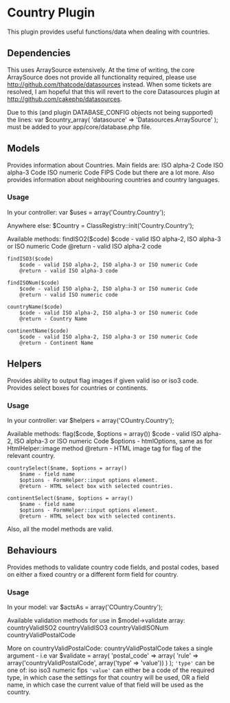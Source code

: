 # Country Plugin

This plugin provides useful functions/data when dealing with countries.

## Dependencies

This uses ArraySource extensively. At the time of writing, the core ArraySource does not provide all functionality required, please use <http://github.com/thatcode/datasources> instead. When some tickets are resolved, I am hopeful that this will revert to the core Datasources plugin at <http://github.com/cakephp/datasources>.

Due to this (and plugin DATABASE_CONFIG objects not being supported) the lines:
    var $country_array(
        'datasource' => 'Datasources.ArraySource'
    );
must be added to your app/core/database.php file.

## Models

Provides information about Countries. Main fields are:
    ISO alpha-2 Code
    ISO alpha-3 Code
    ISO numeric Code
    FIPS Code
but there are a lot more. Also provides information about neighbouring countries and country languages.

### Usage

In your controller:
    var $uses = array('Country.Country');

Anywhere else:
    $Country = ClassRegistry::init('Country.Country');

Available methods:
    findISO2($code)
        $code - valid ISO alpha-2, ISO alpha-3 or ISO numeric Code
        @return - valid ISO alpha-2 code

    findISO3($code)
        $code - valid ISO alpha-2, ISO alpha-3 or ISO numeric Code
        @return - valid ISO alpha-3 code

    findISONum($code)
        $code - valid ISO alpha-2, ISO alpha-3 or ISO numeric Code
        @return - valid ISO numeric code

    countryName($code)
        $code - valid ISO alpha-2, ISO alpha-3 or ISO numeric Code
        @return - Country Name

    continentName($code)
        $code - valid ISO alpha-2, ISO alpha-3 or ISO numeric Code
        @return - Continent Name

## Helpers

Provides ability to output flag images if given valid iso or iso3 code.
Provides select boxes for countries or continents.

### Usage

In your controller:
    var $helpers = array('COuntry.Country');

Available methods:
    flag($code, $options = array())
        $code - valid ISO alpha-2, ISO alpha-3 or ISO numeric Code
        $options - htmlOptions, same as for HtmlHelper::image method
        @return - HTML image tag for flag of the relevant country.

    countrySelect($name, $options = array()
        $name - field name
        $options - FormHelper::input options element.
        @return - HTML select box with selected countries.

    continentSelect($name, $options = array()
        $name - field name
        $options - FormHelper::input options element.
        @return - HTML select box with selected continents.

Also, all the model methods are valid.

## Behaviours

Provides methods to validate country code fields, and postal codes, based on either a fixed country or a different form field for country.

### Usage

In your model:
    var $actsAs = array('COuntry.Country');

Available validation methods for use in $model->validate array:
    countryValidISO2
    countryValidISO3
    countryValidISONum
    countryValidPostalCode

More on countryValidPostalCode:
countryValidPostalCode takes a single argument - i.e
    var $validate = array(
        'postal_code' => array(
            'rule' => array('countryValidPostalCode', array('type' => 'value'))
        )
    );
`'type'` can be one of:
    iso
    iso3
    numeric
    fips
`'value'` can either be a code of the required type, in which case the settings for that country will be used, OR a field name, in which case the current value of that field will be used as the country.
